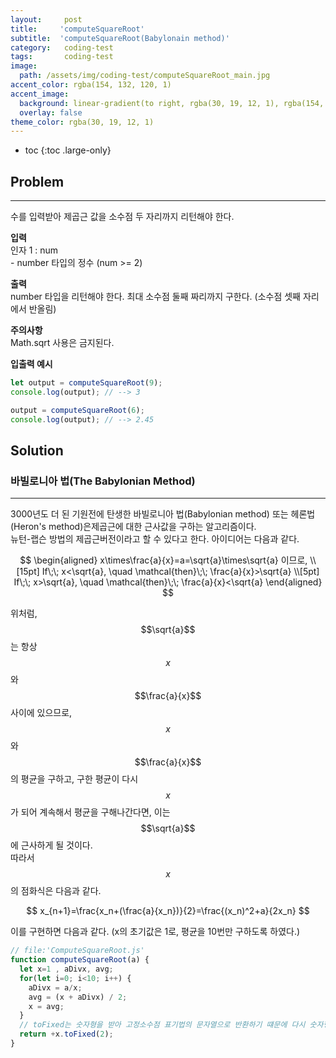 ```yaml
---
layout:     post
title:     'computeSquareRoot'
subtitle:  'computeSquareRoot(Babylonain method)'
category:   coding-test
tags:       coding-test
image: 
  path: /assets/img/coding-test/computeSquareRoot_main.jpg
accent_color: rgba(154, 132, 120, 1)
accent_image:
  background: linear-gradient(to right, rgba(30, 19, 12, 1), rgba(154, 132, 120, 1))
  overlay: false
theme_color: rgba(30, 19, 12, 1)
---
```


* toc
{:toc .large-only}

## Problem
---

수를 입력받아 제곱근 값을 소수점 두 자리까지 리턴해야 한다.


**입력** <br/>
인자 1 : num <br/>
\- number 타입의 정수 (num >= 2)


**출력** <br/>
number 타입을 리턴해야 한다.
최대 소수점 둘째 짜리까지 구한다. (소수점 셋째 자리에서 반올림)

**주의사항** <br/>
Math.sqrt 사용은 금지된다.


**입출력 예시**
~~~js
let output = computeSquareRoot(9);
console.log(output); // --> 3

output = computeSquareRoot(6);
console.log(output); // --> 2.45
~~~

## Solution

### 바빌로니아 법(The Babylonian Method)
---

 3000년도 더 된 기원전에 탄생한 바빌로니아 법(Babylonian method) 또는 헤론법(Heron's method)은제곱근에 대한 근사값을 구하는 알고리즘이다.<br/> 
뉴턴-랩슨 방법의 제곱근버전이라고 할 수 있다고 한다. 아이디어는 다음과 같다.

$$
\begin{aligned}
x\times\frac{a}{x}=a=\sqrt{a}\times\sqrt{a} 이므로, \\[15pt]
If\;\; x<\sqrt{a}, \quad \mathcal{then}\;\;  \frac{a}{x}>\sqrt{a} \\[5pt]
If\;\; x>\sqrt{a}, \quad \mathcal{then}\;\;  \frac{a}{x}<\sqrt{a}
\end{aligned}
$$ 

위처럼, $$\sqrt{a}$$는 항상 $$x$$와 $$\frac{a}{x}$$ 사이에 있으므로, <br/>
$$x$$와 $$\frac{a}{x}$$의 평균을 구하고, 구한 평균이 다시 $$x$$가 되어 계속해서 평균을 구해나간다면, 이는 $$\sqrt{a}$$에 근사하게 될 것이다.<br/>
따라서 $$x$$의 점화식은 다음과 같다.

$$
x_{n+1}=\frac{x_n+(\frac{a}{x_n})}{2}=\frac{(x_n)^2+a}{2x_n}
$$ 

이를 구현하면 다음과 같다. (x의 초기값은 1로, 평균을 10번만 구하도록 하였다.)

~~~js
// file:'ComputeSquareRoot.js'
function computeSquareRoot(a) { 
  let x=1 , aDivx, avg; 
  for(let i=0; i<10; i++) { 
    aDivx = a/x;
    avg = (x + aDivx) / 2; 
    x = avg;
  } 
  // toFixed는 숫자형을 받아 고정소수점 표기법의 문자열으로 반환하기 떄문에 다시 숫자형으로 바꿔주어야한다. (단항연산자+ 사용)
  return +x.toFixed(2); 
}
~~~